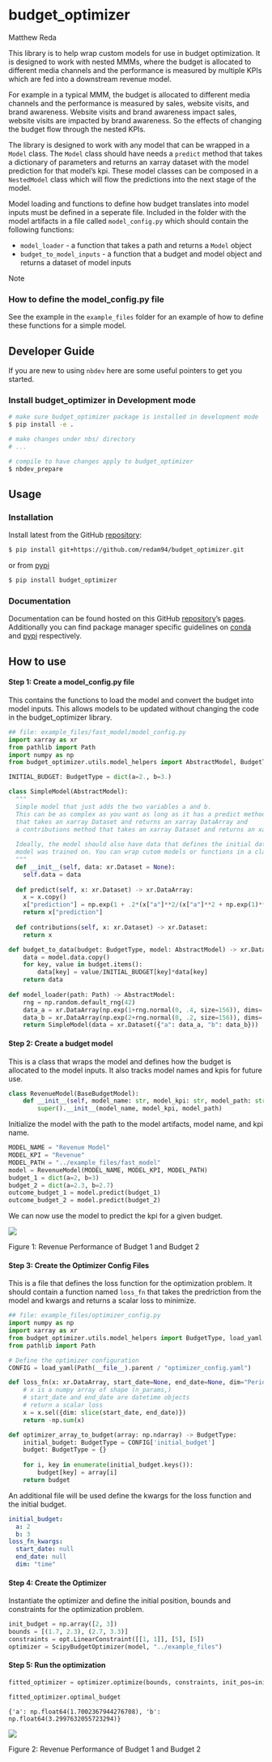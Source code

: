 # budget_optimizer
Matthew Reda

<!-- WARNING: THIS FILE WAS AUTOGENERATED! DO NOT EDIT! -->

This library is to help wrap custom models for use in budget
optimization. It is designed to work with nested MMMs, where the budget
is allocated to different media channels and the performance is measured
by multiple KPIs which are fed into a downstream revenue model.

For example in a typical MMM, the budget is allocated to different media
channels and the performance is measured by sales, website visits, and
brand awareness. Website visits and brand awareness impact sales,
website visits are impacted by brand awareness. So the effects of
changing the budget flow through the nested KPIs.

The library is designed to work with any model that can be wrapped in a
`Model` class. The `Model` class should have needs a `predict` method
that takes a dictionary of parameters and returns an xarray dataset with
the model prediction for that model’s kpi. These model classes can be
composed in a `NestedModel` class which will flow the predictions into
the next stage of the model.

Model loading and functions to define how budget translates into model
inputs must be defined in a seperate file. Included in the folder with
the model artifacts in a file called `model_config.py` which should
contain the following functions:

- `model_loader` - a function that takes a path and returns a `Model`
  object
- `budget_to_model_inputs` - a function that a budget and model object
  and returns a dataset of model inputs

> [!NOTE]
>
> ### How to define the model_config.py file
>
> See the example in the `example_files` folder for an example of how to
> define these functions for a simple model.

## Developer Guide

If you are new to using `nbdev` here are some useful pointers to get you
started.

### Install budget_optimizer in Development mode

``` sh
# make sure budget_optimizer package is installed in development mode
$ pip install -e .

# make changes under nbs/ directory
# ...

# compile to have changes apply to budget_optimizer
$ nbdev_prepare
```

## Usage

### Installation

Install latest from the GitHub
[repository](https://github.com/redam94/budget_optimizer):

``` sh
$ pip install git+https://github.com/redam94/budget_optimizer.git
```

or from [pypi](https://pypi.org/project/budget_optimizer/)

``` sh
$ pip install budget_optimizer
```

### Documentation

Documentation can be found hosted on this GitHub
[repository](https://github.com/redam94/budget_optimizer)’s
[pages](https://redam94.github.io/budget_optimizer/). Additionally you
can find package manager specific guidelines on
[conda](https://anaconda.org/redam94/budget_optimizer) and
[pypi](https://pypi.org/project/budget_optimizer/) respectively.

## How to use

#### Step 1: Create a model_config.py file

This contains the functions to load the model and convert the budget
into model inputs. This allows models to be updated without changing the
code in the budget_optimizer library.

``` python
## file: example_files/fast_model/model_config.py
import xarray as xr
from pathlib import Path
import numpy as np
from budget_optimizer.utils.model_helpers import AbstractModel, BudgetType

INITIAL_BUDGET: BudgetType = dict(a=2., b=3.)

class SimpleModel(AbstractModel):
  """
  Simple model that just adds the two variables a and b.
  This can be as complex as you want as long as it has a predict method
  that takes an xarray Dataset and returns an xarray DataArray and 
  a contributions method that takes an xarray Dataset and returns an xarray Dataset.
  
  Ideally, the model should also have data that defines the initial data that the
  model was trained on. You can wrap cutom models or functions in a class like this.
  """
  def __init__(self, data: xr.Dataset = None):
    self.data = data
    
  def predict(self, x: xr.Dataset) -> xr.DataArray:
    x = x.copy()
    x["prediction"] = np.exp(1 + .2*(x["a"]**2/(x["a"]**2 + np.exp(1)**2)) + .25*(x["b"]**4/(x["b"]**4 + np.exp(2)**4)))
    return x["prediction"]
  
  def contributions(self, x: xr.Dataset) -> xr.Dataset:
    return x

def budget_to_data(budget: BudgetType, model: AbstractModel) -> xr.Dataset:
    data = model.data.copy()
    for key, value in budget.items():
        data[key] = value/INITIAL_BUDGET[key]*data[key]
    return data
  
def model_loader(path: Path) -> AbstractModel:
    rng = np.random.default_rng(42)
    data_a = xr.DataArray(np.exp(1+rng.normal(0, .4, size=156)), dims='time', coords={"time": np.arange(1, 157)})
    data_b = xr.DataArray(np.exp(2+rng.normal(0, .2, size=156)), dims='time', coords={"time": np.arange(1, 157)})
    return SimpleModel(data = xr.Dataset({"a": data_a, "b": data_b}))
```

#### Step 2: Create a budget model

This is a class that wraps the model and defines how the budget is
allocated to the model inputs. It also tracks model names and kpis for
future use.

``` python
class RevenueModel(BaseBudgetModel):
    def __init__(self, model_name: str, model_kpi: str, model_path: str):
        super().__init__(model_name, model_kpi, model_path)
```

Initialize the model with the path to the model artifacts, model name,
and kpi name.

``` python
MODEL_NAME = "Revenue Model"
MODEL_KPI = "Revenue"
MODEL_PATH = "../example_files/fast_model"
model = RevenueModel(MODEL_NAME, MODEL_KPI, MODEL_PATH)
budget_1 = dict(a=2, b=3)
budget_2 = dict(a=2.3, b=2.7)
outcome_budget_1 = model.predict(budget_1)
outcome_budget_2 = model.predict(budget_2)
```

We can now use the model to predict the kpi for a given budget.

<div id="fig-revenue-performance">

![](index_files/figure-commonmark/fig-revenue-performance-output-1.png)

Figure 1: Revenue Performance of Budget 1 and Budget 2

</div>

#### Step 3: Create the Optimizer Config Files

This is a file that defines the loss function for the optimization
problem. It should contain a function named `loss_fn` that takes the
predriction from the model and kwargs and returns a scalar loss to
minimize.

``` python
## file: example_files/optimizer_config.py
import numpy as np
import xarray as xr
from budget_optimizer.utils.model_helpers import BudgetType, load_yaml
from pathlib import Path

# Define the optimizer configuration
CONFIG = load_yaml(Path(__file__).parent / "optimizer_config.yaml")

def loss_fn(x: xr.DataArray, start_date=None, end_date=None, dim="Period"):
    # x is a numpy array of shape (n_params,)
    # start_date and end_date are datetime objects
    # return a scalar loss
    x = x.sel({dim: slice(start_date, end_date)})
    return -np.sum(x)

def optimizer_array_to_budget(array: np.ndarray) -> BudgetType:
    initial_budget: BudgetType = CONFIG['initial_budget']
    budget: BudgetType = {}
        
    for i, key in enumerate(initial_budget.keys()):
        budget[key] = array[i]
    return budget
```

An additional file will be used define the kwargs for the loss function
and the initial budget.

``` yaml
initial_budget:
  a: 2
  b: 3
loss_fn_kwargs:
  start_date: null
  end_date: null
  dim: "time"
```

#### Step 4: Create the Optimizer

Instantiate the optimizer and define the initial position, bounds and
constraints for the optimization problem.

``` python
init_budget = np.array([2, 3])
bounds = [(1.7, 2.3), (2.7, 3.3)]
constraints = opt.LinearConstraint([[1, 1]], [5], [5])
optimizer = ScipyBudgetOptimizer(model, "../example_files")
```

#### Step 5: Run the optimization

``` python
fitted_optimizer = optimizer.optimize(bounds, constraints, init_pos=init_budget)
```

``` python
fitted_optimizer.optimal_budget
```

    {'a': np.float64(1.7002367944276708), 'b': np.float64(3.2997632055723294)}

<div id="fig-revenue-performance-optimized">

![](index_files/figure-commonmark/fig-revenue-performance-optimized-output-1.png)

Figure 2: Revenue Performance of Budget 1 and Budget 2

</div>
